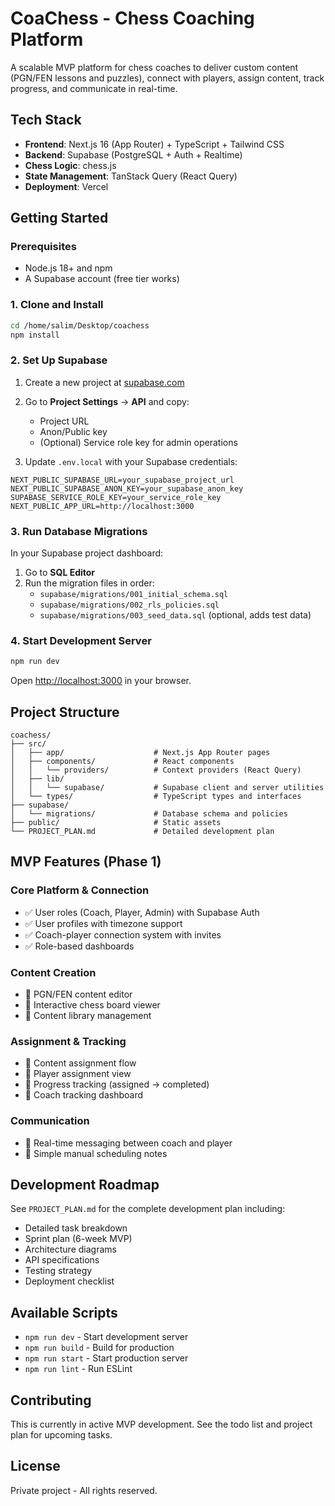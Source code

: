 # CoaChess - Chess Coaching Platform

A scalable MVP platform for chess coaches to deliver custom content (PGN/FEN lessons and puzzles), connect with players, assign content, track progress, and communicate in real-time.

## Tech Stack

- **Frontend**: Next.js 16 (App Router) + TypeScript + Tailwind CSS
- **Backend**: Supabase (PostgreSQL + Auth + Realtime)
- **Chess Logic**: chess.js
- **State Management**: TanStack Query (React Query)
- **Deployment**: Vercel

## Getting Started

### Prerequisites

- Node.js 18+ and npm
- A Supabase account (free tier works)

### 1. Clone and Install

```bash
cd /home/salim/Desktop/coachess
npm install
```

### 2. Set Up Supabase

1. Create a new project at [supabase.com](https://supabase.com)
2. Go to **Project Settings** → **API** and copy:
   - Project URL
   - Anon/Public key
   - (Optional) Service role key for admin operations

3. Update `.env.local` with your Supabase credentials:

```env
NEXT_PUBLIC_SUPABASE_URL=your_supabase_project_url
NEXT_PUBLIC_SUPABASE_ANON_KEY=your_supabase_anon_key
SUPABASE_SERVICE_ROLE_KEY=your_service_role_key
NEXT_PUBLIC_APP_URL=http://localhost:3000
```

### 3. Run Database Migrations

In your Supabase project dashboard:

1. Go to **SQL Editor**
2. Run the migration files in order:
   - `supabase/migrations/001_initial_schema.sql`
   - `supabase/migrations/002_rls_policies.sql`
   - `supabase/migrations/003_seed_data.sql` (optional, adds test data)

### 4. Start Development Server

```bash
npm run dev
```

Open [http://localhost:3000](http://localhost:3000) in your browser.

## Project Structure

```
coachess/
├── src/
│   ├── app/                    # Next.js App Router pages
│   ├── components/             # React components
│   │   └── providers/          # Context providers (React Query)
│   ├── lib/
│   │   └── supabase/           # Supabase client and server utilities
│   └── types/                  # TypeScript types and interfaces
├── supabase/
│   └── migrations/             # Database schema and policies
├── public/                     # Static assets
└── PROJECT_PLAN.md             # Detailed development plan
```

## MVP Features (Phase 1)

### Core Platform & Connection
- ✅ User roles (Coach, Player, Admin) with Supabase Auth
- ✅ User profiles with timezone support
- ✅ Coach-player connection system with invites
- ✅ Role-based dashboards

### Content Creation
- 🚧 PGN/FEN content editor
- 🚧 Interactive chess board viewer
- 🚧 Content library management

### Assignment & Tracking
- 🚧 Content assignment flow
- 🚧 Player assignment view
- 🚧 Progress tracking (assigned → completed)
- 🚧 Coach tracking dashboard

### Communication
- 🚧 Real-time messaging between coach and player
- 🚧 Simple manual scheduling notes

## Development Roadmap

See `PROJECT_PLAN.md` for the complete development plan including:
- Detailed task breakdown
- Sprint plan (6-week MVP)
- Architecture diagrams
- API specifications
- Testing strategy
- Deployment checklist

## Available Scripts

- `npm run dev` - Start development server
- `npm run build` - Build for production
- `npm run start` - Start production server
- `npm run lint` - Run ESLint

## Contributing

This is currently in active MVP development. See the todo list and project plan for upcoming tasks.

## License

Private project - All rights reserved.
